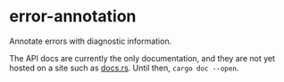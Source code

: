 # error-annotation

Annotate errors with diagnostic information.

The API docs are currently the only documentation, and they are not yet hosted on a site such as [docs.rs](https://docs.rs). Until then, `cargo doc --open`.

